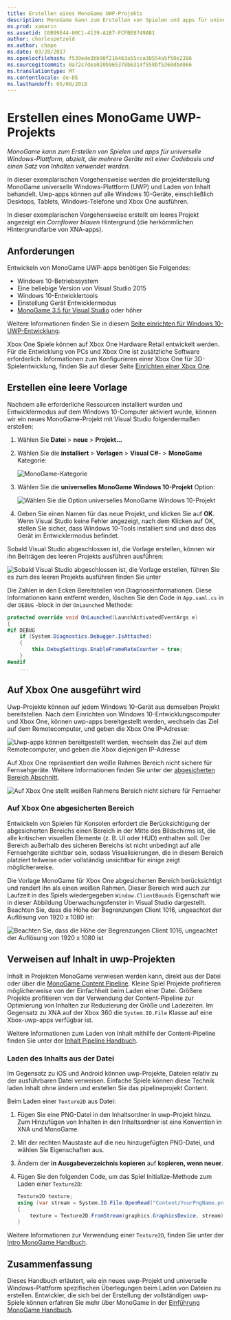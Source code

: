 ```yaml
---
title: Erstellen eines MonoGame UWP-Projekts
description: MonoGame kann zum Erstellen von Spielen und apps für universelle Windows-Plattform, abzielt, die mehrere Geräte mit einer Codebasis und einen Satz von Inhalten verwendet werden.
ms.prod: xamarin
ms.assetid: C6B99E44-00C1-4139-A1B7-FCFBE8749AB1
author: charlespetzold
ms.author: chape
ms.date: 03/28/2017
ms.openlocfilehash: f539ede3bb90f216463a55cca30554a5f50e2386
ms.sourcegitcommit: 0a72c7dea020b965378b6314f558bf5360dbd066
ms.translationtype: MT
ms.contentlocale: de-DE
ms.lasthandoff: 05/09/2018
---
```

# <a name="creating-a-monogame-uwp-project"></a>Erstellen eines MonoGame UWP-Projekts

_MonoGame kann zum Erstellen von Spielen und apps für universelle Windows-Plattform, abzielt, die mehrere Geräte mit einer Codebasis und einen Satz von Inhalten verwendet werden._

In dieser exemplarischen Vorgehensweise werden die projekterstellung MonoGame universelle Windows-Plattform (UWP) und Laden von Inhalt behandelt. Uwp-apps können auf alle Windows 10-Geräte, einschließlich Desktops, Tablets, Windows-Telefone und Xbox One ausführen.

In dieser exemplarischen Vorgehensweise erstellt ein leeres Projekt angezeigt ein *Cornflower blauen* Hintergrund (die herkömmlichen Hintergrundfarbe von XNA-apps).

## <a name="requirements"></a>Anforderungen

Entwickeln von MonoGame UWP-apps benötigen Sie Folgendes:

- Windows 10-Betriebssystem
- Eine beliebige Version von Visual Studio 2015
- Windows 10-Entwicklertools
- Einstellung Gerät Entwicklermodus
- [MonoGame 3.5 für Visual Studio](http://www.monogame.net/2016/03/17/monogame-3-5/) oder höher

Weitere Informationen finden Sie in diesem [Seite einrichten für Windows 10-UWP-Entwicklung](https://msdn.microsoft.com/windows/uwp/get-started/get-set-up).

Xbox One Spiele können auf Xbox One Hardware Retail entwickelt werden. Für die Entwicklung von PCs und Xbox One ist zusätzliche Software erforderlich. Informationen zum Konfigurieren einer Xbox One für 3D-Spielentwicklung, finden Sie auf dieser Seite [Einrichten einer Xbox One](https://msdn.microsoft.com/windows/uwp/xbox-apps/index).

## <a name="creating-an-empty-template"></a>Erstellen eine leere Vorlage

Nachdem alle erforderliche Ressourcen installiert wurden und Entwicklermodus auf dem Windows 10-Computer aktiviert wurde, können wir ein neues MonoGame-Projekt mit Visual Studio folgendermaßen erstellen:

1. Wählen Sie **Datei** > **neue** > **Projekt...**
1. Wählen Sie die **installiert** > **Vorlagen** > **Visual C#-** > **MonoGame** Kategorie: 

    ![](uwp-images/image1.png "MonoGame-Kategorie")

1. Wählen Sie die **universelles MonoGame Windows 10-Projekt** Option: 

    ![](uwp-images/image2.png "Wählen Sie die Option universelles MonoGame Windows 10-Projekt")

1. Geben Sie einen Namen für das neue Projekt, und klicken Sie auf **OK**.
Wenn Visual Studio keine Fehler angezeigt, nach dem Klicken auf OK, stellen Sie sicher, dass Windows 10-Tools installiert sind und dass das Gerät im Entwicklermodus befindet.

Sobald Visual Studio abgeschlossen ist, die Vorlage erstellen, können wir ihn Beiträgen des leeren Projekts ausführen ausführen:

![](uwp-images/image3.png "Sobald Visual Studio abgeschlossen ist, die Vorlage erstellen, führen Sie es zum des leeren Projekts ausführen finden Sie unter")

Die Zahlen in den Ecken Bereitstellen von Diagnoseinformationen. Diese Informationen kann entfernt werden, löschen Sie den Code in `App.xaml.cs` in der `DEBUG` -block in der `OnLaunched` Methode:


```csharp
protected override void OnLaunched(LaunchActivatedEventArgs e)
{
#if DEBUG
    if (System.Diagnostics.Debugger.IsAttached)
    {
        this.DebugSettings.EnableFrameRateCounter = true;
    }
#endif
    ...
```

## <a name="running-on-xbox-one"></a>Auf Xbox One ausgeführt wird

Uwp-Projekte können auf jedem Windows 10-Gerät aus demselben Projekt bereitstellen. Nach dem Einrichten von Windows 10-Entwicklungscomputer und Xbox One, können uwp-apps bereitgestellt werden, wechseln das Ziel auf dem Remotecomputer, und geben die Xbox One IP-Adresse:

![](uwp-images/remote.png "Uwp-apps können bereitgestellt werden, wechseln das Ziel auf dem Remotecomputer, und geben die Xbox diejenigen IP-Adresse")

Auf Xbox One repräsentiert den weiße Rahmen Bereich nicht sichere für Fernsehgeräte. Weitere Informationen finden Sie unter der [abgesicherten Bereich Abschnitt](#Safe_Area_on_Xbox_One).

![](uwp-images/safearea.png "Auf Xbox One stellt weißen Rahmens Bereich nicht sichere für Fernseher")

### <a name="safe-area-on-xbox-one"></a>Auf Xbox One abgesicherten Bereich

Entwickeln von Spielen für Konsolen erfordert die Berücksichtigung der abgesicherten Bereichs einen Bereich in der Mitte des Bildschirms ist, die alle kritischen visuellen Elemente (z. B. UI oder HUD) enthalten soll. Der Bereich außerhalb des sicheren Bereichs ist nicht unbedingt auf alle Fernsehgeräte sichtbar sein, sodass Visualisierungen, die in diesem Bereich platziert teilweise oder vollständig unsichtbar für einige zeigt möglicherweise.

Die Vorlage MonoGame für Xbox One abgesicherten Bereich berücksichtigt und rendert ihn als einen weißen Rahmen. Dieser Bereich wird auch zur Laufzeit in des Spiels wiedergegeben `Window.ClientBounds` Eigenschaft wie in dieser Abbildung Überwachungsfenster in Visual Studio dargestellt. Beachten Sie, dass die Höhe der Begrenzungen Client 1016, ungeachtet der Auflösung von 1920 x 1080 ist:

![](uwp-images/clientbounds.png "Beachten Sie, dass die Höhe der Begrenzungen Client 1016, ungeachtet der Auflösung von 1920 x 1080 ist")

## <a name="referencing-content-in-uwp-projects"></a>Verweisen auf Inhalt in uwp-Projekten

Inhalt in Projekten MonoGame verwiesen werden kann, direkt aus der Datei oder über die [MonoGame Content Pipeline](~/graphics-games/cocossharp/content-pipeline/index.md). Kleine Spiel Projekte profitieren möglicherweise von der Einfachheit beim Laden einer Datei. Größere Projekte profitieren von der Verwendung der Content-Pipeline zur Optimierung von Inhalten zur Reduzierung der Größe und Ladezeiten. Im Gegensatz zu XNA auf der Xbox 360 die `System.IO.File` Klasse auf eine Xbox-uwp-apps verfügbar ist.

Weitere Informationen zum Laden von Inhalt mithilfe der Content-Pipeline finden Sie unter der [Inhalt Pipeline Handbuch](~/graphics-games/cocossharp/content-pipeline/index.md). 

### <a name="loading-content-from-file"></a>Laden des Inhalts aus der Datei

Im Gegensatz zu iOS und Android können uwp-Projekte, Dateien relativ zu der ausführbaren Datei verweisen. Einfache Spiele können diese Technik laden Inhalt ohne ändern und erstellen Sie das pipelineprojekt Content.

Beim Laden einer `Texture2D` aus Datei:

1. Fügen Sie eine PNG-Datei in den Inhaltsordner in uwp-Projekt hinzu. Zum Hinzufügen von Inhalten in den Inhaltsordner ist eine Konvention in XNA und MonoGame.
1. Mit der rechten Maustaste auf die neu hinzugefügten PNG-Datei, und wählen Sie Eigenschaften aus.
1. Ändern der **in Ausgabeverzeichnis kopieren** auf **kopieren, wenn neuer**.
1. Fügen Sie den folgenden Code, um das Spiel Initialize-Methode zum Laden einer `Texture2D`:

    ```csharp
    Texture2D texture;
    using (var stream = System.IO.File.OpenRead("Content/YourPngName.png"))
    {
        texture = Texture2D.FromStream(graphics.GraphicsDevice, stream);
    }
    ```

Weitere Informationen zur Verwendung einer `Texture2D`, finden Sie unter der [Intro MonoGame Handbuch](~/graphics-games/monogame/introduction/index.md).

## <a name="summary"></a>Zusammenfassung

Dieses Handbuch erläutert, wie ein neues uwp-Projekt und universelle Windows-Plattform spezifischen Überlegungen beim Laden von Dateien zu erstellen. Entwickler, die sich bei der Erstellung der vollständigen uwp-Spiele können erfahren Sie mehr über MonoGame in der [Einführung MonoGame Handbuch](~/graphics-games/monogame/introduction/index.md).
